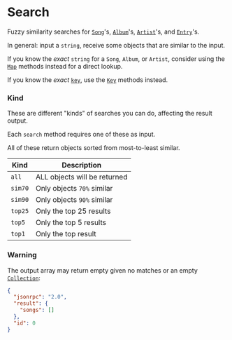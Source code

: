 # Search
Fuzzy similarity searches for [`Song`](/common-objects/song.md)'s, [`Album`](/common-objects/album.md)'s, [`Artist`](/common-objects/artist.md)'s, and [`Entry`](/common-objects/entry.md)'s.

In general: input a `string`, receive some objects that are similar to the input.

If you know the _exact_ `string` for a `Song`, `Album`, or `Artist`, consider using the [`Map`](/json-rpc/map/map.md) methods instead for a direct lookup.

If you know the _exact_ [`key`](/common-objects/key.md), use the [`Key`](/json-rpc/key/key.md) methods instead.

### Kind
These are different "kinds" of searches you can do, affecting the result output.

Each `search` method requires one of these as input.

All of these return objects sorted from most-to-least similar.

| Kind    | Description |
|---------|-------------|
| `all`   | ALL objects will be returned
| `sim70` | Only objects `70%` similar
| `sim90` | Only objects `90%` similar
| `top25` | Only the top 25 results
| `top5`  | Only the top 5 results
| `top1`  | Only the top result

### Warning
The output array may return empty given no matches or an empty [`Collection`](/common-objects/collection.md):
```json
{
  "jsonrpc": "2.0",
  "result": {
    "songs": []
  },
  "id": 0
}
```
